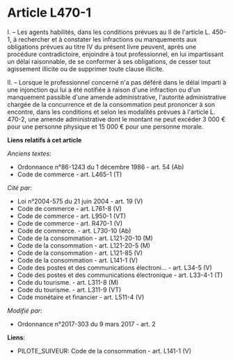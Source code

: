 # Article L470-1

I. – Les agents habilités, dans les conditions prévues au II de l'article L. 450-1, à rechercher et à constater les
infractions ou manquements aux obligations prévues au titre IV du présent livre peuvent, après une procédure contradictoire,
enjoindre à tout professionnel, en lui impartissant un délai raisonnable, de se conformer à ses obligations, de cesser tout
agissement illicite ou de supprimer toute clause illicite.

II. – Lorsque le professionnel concerné n'a pas déféré dans le délai imparti à une injonction qui lui a été notifiée à raison
d'une infraction ou d'un manquement passible d'une amende administrative, l'autorité administrative chargée de la concurrence
et de la consommation peut prononcer à son encontre, dans les conditions et selon les modalités prévues à l'article L. 470-2,
une amende administrative dont le montant ne peut excéder 3 000 € pour une personne physique et 15 000 € pour une personne
morale.

**Liens relatifs à cet article**

_Anciens textes_:

  - Ordonnance n°86-1243 du 1 décembre 1986 - art. 54 (Ab)
  - Code de commerce - art. L465-1 (T)

_Cité par_:

  - Loi n°2004-575 du 21 juin 2004 - art. 19 (V)
  - Code de commerce - art. L761-8 (V)
  - Code de commerce - art. L950-1 (VT)
  - Code de commerce - art. R470-1 (V)
  - Code de commerce. - art. L730-10 (Ab)
  - Code de la consommation - art. L121-20-10 (M)
  - Code de la consommation - art. L121-20-5 (M)
  - Code de la consommation - art. L121-85 (V)
  - Code de la consommation - art. L141-1 (V)
  - Code des postes et des communications électroni... - art. L34-5 (V)
  - Code des postes et des communications électronique - art. L33-4-1 (T)
  - Code du tourisme. - art. L311-8 (M)
  - Code du tourisme. - art. L311-9 (VT)
  - Code monétaire et financier - art. L511-4 (V)

_Modifié par_:

  - Ordonnance n°2017-303 du 9 mars 2017 - art. 2

**Liens**:

  - PILOTE_SUIVEUR: Code de la consommation - art. L141-1 (V)
